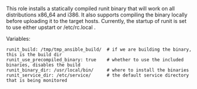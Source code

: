 This role installs a statically compiled runit binary that will work on all distributions x86_64 and i386. It also supports compiling the binary locally before uploading it to the target hosts. Currently, the startup of runit is set to use either upstart or /etc/rc.local .

Variables:

```
runit_build: /tmp/tmp_ansible_build/  # if we are building the binary, this is the build dir
runit_use_precompiled_binary: true    # whether to use the included binaries, disables the build
runit_binary_dir: /usr/local/bin/     # where to install the binaries
runit_service_dir: /etc/service/      # the default service directory that is being monitored
```

